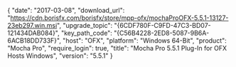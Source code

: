 {
  "date": "2017-03-08",
  "download_url": "https://cdn.borisfx.com/borisfx/store/mpp-ofx/mochaProOFX-5.5.1-13127-23eb297.win.msi",
  "upgrade_topic": "{6CDF780F-C9FD-47C3-BD07-121434DAB084}",
  "key_path_code": "{C56B4228-2ED8-5087-9B6A-6ACB18DD733F}",
  "host": "OFX",
  "platform": "Windows 64-Bit",
  "product": "Mocha Pro",
  "require_login": true,
  "title": "Mocha Pro 5.5.1 Plug-In for OFX Hosts Windows",
  "version": "5.5.1"
}
